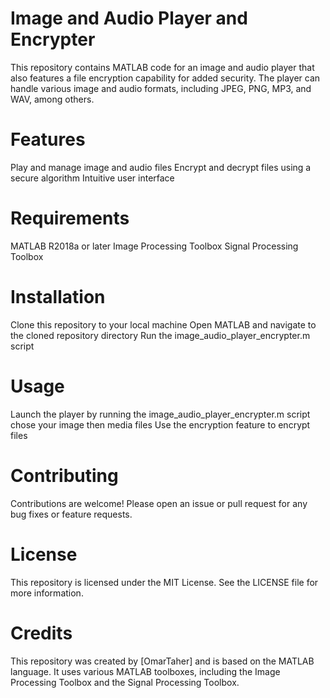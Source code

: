 # Image and Audio Player and Encrypter
This repository contains MATLAB code for an image and audio player that also features a file encryption capability for added security. The player can handle various image and audio formats, including JPEG, PNG, MP3, and WAV, among others.

# Features
Play and manage image and audio files
Encrypt and decrypt files using a secure algorithm
Intuitive user interface
# Requirements
MATLAB R2018a or later
Image Processing Toolbox
Signal Processing Toolbox
# Installation
Clone this repository to your local machine
Open MATLAB and navigate to the cloned repository directory
Run the image_audio_player_encrypter.m script
# Usage
Launch the player by running the image_audio_player_encrypter.m script
chose your image then media files
Use the encryption feature to encrypt files
# Contributing
Contributions are welcome! Please open an issue or pull request for any bug fixes or feature requests.

# License
This repository is licensed under the MIT License. See the LICENSE file for more information.

# Credits
This repository was created by [OmarTaher] and is based on the MATLAB language. It uses various MATLAB toolboxes, including the Image Processing Toolbox and the Signal Processing Toolbox.
